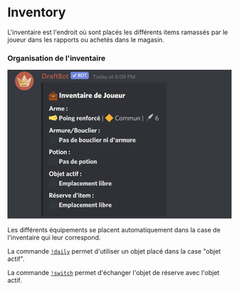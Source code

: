 # Inventory

L'inventaire est l'endroit où sont placés les différents items ramassés par le joueur dans les rapports ou achetés dans le magasin.

### Organisation de l'inventaire 

![l&apos;inventaire d&apos;un joueur qui vient de commencer l&apos;aventure](../.gitbook/assets/image%20%289%29.png)

Les différents équipements se placent automatiquement dans la case de l'inventaire qui leur correspond. 

La commande [`!daily`](daily.md) permet d'utiliser un objet placé dans la case "objet actif". 

La commande [`!switch`](switch.md) permet d'échanger l'objet de réserve avec l'objet actif.

